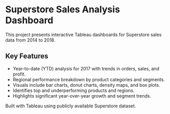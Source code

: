 # Superstore Sales Analysis Dashboard

This project presents interactive Tableau dashboards for Superstore sales data from 2014 to 2018.

## Key Features
- Year-to-date (YTD) analysis for 2017 with trends in orders, sales, and profit.
- Regional performance breakdown by product categories and segments.
- Visuals include bar charts, donut charts, density maps, and box plots.
- Identifies top and underperforming products and regions.
- Highlights significant year-over-year growth and segment trends.

Built with Tableau using publicly available Superstore dataset.
